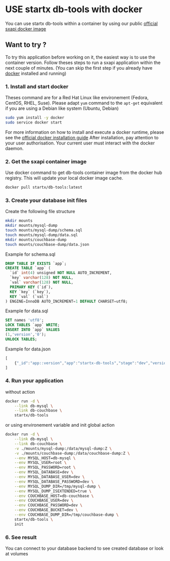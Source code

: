# USE startx db-tools with docker

You can use startx db-tools within a container by using our public 
[official sxapi docker image](https://hub.docker.com/r/startx/db-tools/)


## Want to try ?

To try this application before working on it, the easiest way 
is to use the container version. Follow theses steps to run
a sxapi application within the next couple of minutes. 
(You can skip the first step if you already have [docker](https://www.docker.com)
installed and running)

### 1. Install and start docker

Theses command are for a Red Hat Linux like
environement (Fedora, CentOS, RHEL, Suse). Please adapt `yum` command to the 
```apt-get``` equivalent if you are using a Debian like system (Ubuntu, Debian)

```bash
sudo yum install -y docker
sudo service docker start
```
For more information on how to install and execute a docker runtime, please see
the [official docker installation guide](https://docs.docker.com/engine/installation/)
After installation, pay attention to your user authorisation. Your current user
must interact with the docker daemon.

### 2. Get the sxapi container image

Use docker command to get db-tools container image from the docker hub registry. 
This will update your local docker image cache.

```bash
docker pull startx/db-tools:latest
```


### 3. Create your database init files 

Create the following file structure

```bash
mkdir mounts
mkdir mounts/mysql-dump
touch mounts/mysql-dump/schema.sql
touch mounts/mysql-dump/data.sql
mkdir mounts/couchbase-dump
touch mounts/couchbase-dump/data.json
```

Example for schema.sql
```sql
DROP TABLE IF EXISTS `app`;
CREATE TABLE `app` (
  `id` int(4) unsigned NOT NULL AUTO_INCREMENT,
  `key` varchar(128) NOT NULL,
  `val` varchar(128) NOT NULL,
  PRIMARY KEY (`id`),
  KEY `key` (`key`),
  KEY `val` (`val`)
) ENGINE=InnoDB AUTO_INCREMENT=1 DEFAULT CHARSET=utf8;
```

Example for data.sql
```sql
SET names 'utf8';
LOCK TABLES `app` WRITE;
INSERT INTO `app` VALUES 
(1,'version','0');
UNLOCK TABLES;
```

Example for data.json
```javascript
[
    {"_id":"app::version","app":"startx-db-tools","stage":"dev","version":"0.0.10"}
]
```

### 4. Run your application

without action

```bash
docker run -d \
    --link db-mysql \
    --link db-couchbase \
    startx/db-tools
```

or using environement variable and init global action

```bash
docker run -d \
    --link db-mysql \
    --link db-couchbase \
    -v ./mounts/mysql-dump:/data/mysql-dump:Z \
    -v ./mounts/couchbase-dump:/data/couchbase-dump:Z \
    --env MYSQL_HOST=db-mysql \
    --env MYSQL_USER=root \
    --env MYSQL_PASSWORD=root \
    --env MYSQL_DATABASE=dev \
    --env MYSQL_DATABASE_USER=dev \
    --env MYSQL_DATABASE_PASSWORD=dev \
    --env MYSQL_DUMP_DIR=/tmp/mysql-dump \
    --env MYSQL_DUMP_ISEXTENDED=true \
    --env COUCHBASE_HOST=db-couchbase \
    --env COUCHBASE_USER=dev \
    --env COUCHBASE_PASSWORD=dev \
    --env COUCHBASE_BUCKET=dev \
    --env COUCHBASE_DUMP_DIR=/tmp/couchbase-dump \
    startx/db-tools \
    init
```

### 6. See result

You can connect to your database backend to see created database or look at volumes 